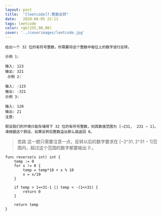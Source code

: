```yaml
---
layout: post
title:  "[leetcode]7.整数反转"
date:   2020-08-05 22:11
tags: leetcode
color: rgb(255,90,90)
cover: '../coverimages/leetcode.jpg'
---
```


```
给出一个 32 位的有符号整数，你需要将这个整数中每位上的数字进行反转。

示例 1:

输入: 123
输出: 321
 示例 2:

输入: -123
输出: -321
示例 3:

输入: 120
输出: 21
注意:

假设我们的环境只能存储得下 32 位的有符号整数，则其数值范围为 [−231,  231 − 1]。请根据这个假设，如果反转后整数溢出那么就返回 0。
```

> 思路 这一题只需要注意一点，反转以后的数字要求在 [−2^31, 2^31 − 1]范围内，超过这个范围的数字都要输出 0 。

```golang
func reverse(x int) int {
	temp := 0
	for x != 0 {
		temp = temp*10 + x % 10
		x = x/10
	}

	if temp > 1<<31-1 || temp < -(1<<31) {
		return 0
	}
	
	return temp
}
```